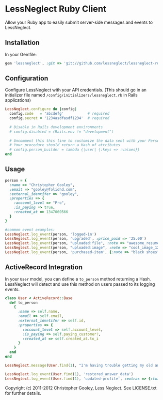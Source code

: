 LessNeglect Ruby Client
===
Allow your Ruby app to easily submit server-side messages and events to LessNeglect.

Installation
---

In your Gemfile:

```ruby
gem 'lessneglect', :git => 'git://github.com/lessneglect/lessneglect-ruby.git'
```

Configuration
---

Configure LessNeglect with your API credentials. (This should go in an initializer file named `/config/initializers/lessneglect.rb` in Rails applications)

```ruby
LessNeglect.configure do |config|
  config.code   = 'abcdefg'           # required
  config.secret = '1234asdfasdf1234'  # required
  
  # Disable in Rails development environments
  # config.disabled = (Rails.env != "development")
  
  # Uncomment this this line to customize the data sent with your Person objects.
  # Your procedure should return a Hash of attributes
  # config.person_builder = lambda {|user| {:keys => :values}}
end
```

Usage
---

```ruby
person = {
  :name => "Christopher Gooley",
  :email => "gooley@foliohd.com",
  :external_identifer => "gooley",
  :properties => {
    :account_level => "Pro",
    :is_paying => true,
    :created_at => 1347060566
  }
}

#common event examples:
LessNeglect.log_event(person, 'logged-in')
LessNeglect.log_event(person, 'upgraded', :price_paid => '25.00')
LessNeglect.log_event(person, "uploaded:file", :note => "awesome_resume.pdf")
LessNeglect.log_event(person, "uploaded:image", :note => "cool_image_12.jpg")
LessNeglect.log_event(person, 'purchased-item', {:note => "black shoes", :extras => {:revenue => 25.00, :size => "mens 13"})
```

ActiveRecord Integration
---
In your `User` model, you can define a `to_person` method returning a Hash. LessNeglect will detect and use this method on users passed to its logging events.

```ruby
class User < ActiveRecord::Base
  def to_person
    {
      :name => self.name,
      :email => self.email,
      :external_identifer => self.id,
      :properties => {
        :account_level => self.account_level,
        :is_paying => self.paying_customer?,
        :created_at => self.created_at.to_i
      }
    }
  end
end
```

```ruby
LessNeglect.message(User.find(1), "I'm having trouble getting my old answers back. Can you help me?")

LessNeglect.log_event(User.find(1), 'restored_answer_data')
LessNeglect.log_event(User.find(1), 'updated-profile', :extras => {:twitter => "@gooley"})
```

Copyright (c) 2011-2012 Christopher Gooley, Less Neglect. See LICENSE.txt for further details.
